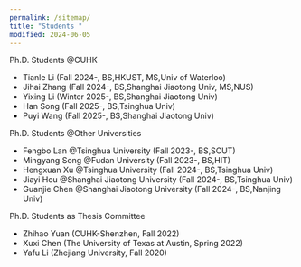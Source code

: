 ```yaml
---
permalink: /sitemap/
title: "Students "
modified: 2024-06-05
---
```


Ph.D. Students @CUHK
* Tianle Li (Fall 2024-, BS,HKUST, MS,Univ of Waterloo)
* Jihai Zhang (Fall 2024-, BS,Shanghai Jiaotong Univ, MS,NUS)
* Yixing Li (Winter 2025-, BS,Shanghai Jiaotong Univ)
* Han Song (Fall 2025-, BS,Tsinghua Univ)
* Puyi Wang (Fall 2025-, BS,Shanghai Jiaotong Univ)

Ph.D. Students @Other Universities
* Fengbo Lan @Tsinghua University (Fall 2023-, BS,SCUT)
* Mingyang Song @Fudan University (Fall 2023-, BS,HIT) 
* Hengxuan Xu @Tsinghua University (Fall 2024-, BS,Tsinghua Univ)
* Jiayi Hou @Shanghai Jiaotong University (Fall 2024-, BS,Tsinghua Univ)
* Guanjie Chen @Shanghai Jiaotong University (Fall 2024-, BS,Nanjing Univ)

Ph.D. Students as Thesis Committee
* Zhihao Yuan (CUHK-Shenzhen, Fall 2022)
* Xuxi Chen (The University of Texas at Austin, Spring 2022)
* Yafu Li (Zhejiang University, Fall 2020)
